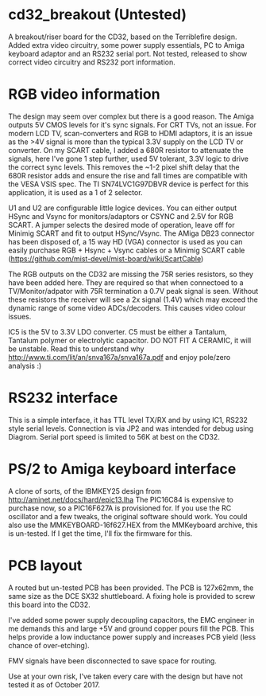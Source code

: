 # cd32_breakout (Untested)
A breakout/riser board for the CD32, based on the Terriblefire design. Added extra video circuitry, some power supply essentials, PC to Amiga keyboard adaptor and an RS232 serial port. Not tested, released to show correct video circuitry and RS232 port information.

# RGB video information

The design may seem over complex but there is a good reason. The Amiga outputs 5V CMOS levels for it's sync signals. For CRT TVs, not an issue. For modern LCD TV, scan-converters and RGB to HDMI adaptors, it is an issue as the >4V signal is more than the typical 3.3V supply on the LCD TV or converter. On my SCART cable, I added a 680R resistor to attenuate the signals, here I've gone 1 step further, used 5V tolerant, 3.3V logic to drive the correct sync levels. This removes the ~1-2 pixel shift delay that the 680R resistor adds and ensure the rise and fall times are compatible with the VESA VSIS spec. The TI SN74LVC1G97DBVR device is perfect for this application, it is used as a 1 of 2 selector.

U1 and U2 are configurable little logice devices. You can either output HSync and Vsync for monitors/adaptors or CSYNC and 2.5V for RGB SCART. A jumper selects the desired mode of operation, leave off for Minimig SCART and fit to output HSync/Vsync. The AMiga DB23 connector has been disposed of, a 15 way HD (VGA) connector is used as you can easily purchase RGB + Hsync + Vsync cables or a Minimig SCART cable (https://github.com/mist-devel/mist-board/wiki/ScartCable)

The RGB outputs on the CD32 are missing the 75R series resistors, so they have been added here. They are required so that when connectoed to a TV/Monitor/adpator with 75R termination a 0.7V peak signal is seen. Without these resistors the receiver will see a 2x signal (1.4V) which may exceed the dynamic range of some video ADCs/decoders. This causes video colour issues.

IC5 is the 5V to 3.3V LDO converter. C5 must be either a Tantalum, Tantalum polymer or electrolytic capacitor. DO NOT FIT A CERAMIC, it will be unstable. Read this to understand why http://www.ti.com/lit/an/snva167a/snva167a.pdf and enjoy pole/zero analysis :)

# RS232 interface

This is a simple interface, it has TTL level TX/RX and by using IC1, RS232 style serial levels. Connection is via JP2 and was intended for debug using Diagrom. Serial port speed is limited to 56K at best on the CD32.

# PS/2 to Amiga keyboard interface

A clone of sorts, of the IBMKEY25 design from http://aminet.net/docs/hard/epic13.lha
The PIC16C84 is expensive to purchase now, so a PIC16F627A is provisioned for. If you use the RC oscillator and a few tweaks, the original software should work. You could also use the MMKEYBOARD-16f627.HEX from the MMKeyboard archive, this is un-tested. If I get the time, I'll fix the firmware for this.

# PCB layout

A routed but un-tested PCB has been provided. The PCB is 127x62mm, the same size as the DCE SX32 shuttleboard. A fixing hole is provided to screw this board into the CD32.

I've added some power supply decoupling capacitors, the EMC engineer in me demands this and large +5V and ground copper pours fill the PCB. This helps provide a low inductance power supply and increases PCB yield (less chance of over-etching).

FMV signals have been disconnected to save space for routing.

Use at your own risk, I've taken every care with the design but have not tested it as of October 2017.
